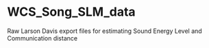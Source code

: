 # WCS_Song_SLM_data
Raw Larson Davis export files for estimating Sound Energy Level and Communication distance
